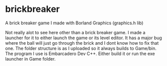 # brickbreaker
A brick breaker game I made with Borland Graphics (graphics.h lib)

Not really alot to see here other than a brick breaker game. I made a launcher for it to either launch the game or its level editor.
It has a major bug where the ball will just go through the brick and I dont know how to fix that one.
The folder structure is as I uploaded so it always builds to Game/bin.
The program I use is Embarcadero Dev C++.
Either build it or run the exe launcher in Game folder.
